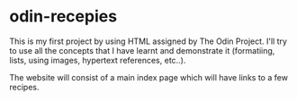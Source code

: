 # odin-recepies

This is my first project by using HTML assigned by The Odin Project. I'll try to use all the concepts that I have learnt and demonstrate it (formatiing, lists, using images, hypertext references, etc..). 

The website will consist of a main index page which will have links to a few recipes.
